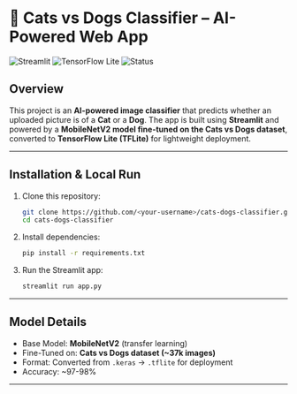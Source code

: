 # 🐾 Cats vs Dogs Classifier – AI-Powered Web App

![Streamlit](https://img.shields.io/badge/Framework-Streamlit-red?logo=streamlit)
![TensorFlow Lite](https://img.shields.io/badge/Model-TensorFlow%20Lite-orange?logo=tensorflow)
![Status](https://img.shields.io/badge/Status-Deployed-brightgreen)

##  Overview

This project is an **AI-powered image classifier** that predicts whether an uploaded picture is of a **Cat** or a **Dog**.
The app is built using **Streamlit** and powered by a **MobileNetV2 model fine-tuned on the Cats vs Dogs dataset**, converted to **TensorFlow Lite (TFLite)** for lightweight deployment.


---
##  Installation & Local Run

1. Clone this repository:

   ```bash
   git clone https://github.com/<your-username>/cats-dogs-classifier.git
   cd cats-dogs-classifier
   ```

2. Install dependencies:

   ```bash
   pip install -r requirements.txt
   ```

3. Run the Streamlit app:

   ```bash
   streamlit run app.py
   ```

---
## Model Details

* Base Model: **MobileNetV2** (transfer learning)
* Fine-Tuned on: **Cats vs Dogs dataset (\~37k images)**
* Format: Converted from `.keras` → `.tflite` for deployment
* Accuracy: \~97-98%

---


